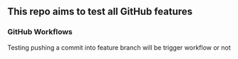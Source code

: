 ## This repo aims to test all GitHub features

### GitHub Workflows
Testing pushing a commit into feature branch will be trigger workflow or not